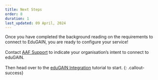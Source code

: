 ```yaml
---
title: Next Steps
order: 8
duration: 1
last_updated: 09 April, 2024
---
```


Once you have completed the background reading on the requirements to connect to EduGAIN, you are ready to configure your service!
<br>
<br>
Contact <a href="mailto:support@aaf.edu.au">AAF Support</a> to indicate your organisation’s intent to connect to eduGAIN.
<br>
<br>
Then head over to the [eduGAIN Integration](/edugain-integration/01-overview) tutorial to start.
{: .callout-success}